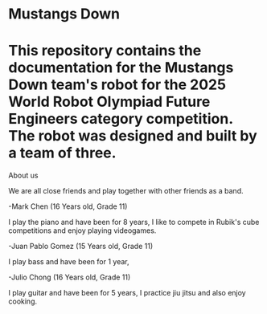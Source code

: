 Mustangs Down
====

This repository contains the documentation for the Mustangs Down team's robot for the 2025 World Robot Olympiad Future Engineers category competition. The robot was designed and built by a team of three.
====

About us

We are all close friends and play together with other friends as a band.

-Mark Chen (16 Years old, Grade 11)

I play the piano and have been for 8 years, I like to compete in Rubik's cube competitions and enjoy playing videogames.

-Juan Pablo Gomez (15 Years old, Grade 11)

I play bass and have been for 1 year, 

-Julio Chong (16 Years old, Grade 11)

I play guitar and have been for 5 years, I practice jiu jitsu and also enjoy cooking.
